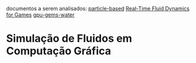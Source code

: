 documentos a serem analisados:
[particle-based](https://matthias-research.github.io/pages/publications/sca03.pdfhttps://matthias-research.github.io/pages/publications/sca03.pdf)
[Real-Time Fluid Dynamics for Games](https://www.dgp.toronto.edu/public_user/stam/reality/Research/pdf/GDC03.pdf)
[gpu-gems-water](https://developer.nvidia.com/gpugems/gpugems/part-vi-beyond-triangles/chapter-38-fast-fluid-dynamics-simulation-gpu)

# Simulação de Fluidos em Computação Gráfica

